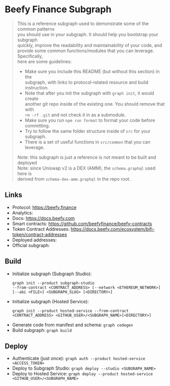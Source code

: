 # Beefy Finance Subgraph

> This is a reference subgraph used to demonstrate some of the common patterns  
> you should use in your subgraph. It should help you bootstrap your subgraph  
> quickly, improve the readability and maintainability of your code, and  
> provide some common functions/modules that you can leverage. Specifically,  
> here are some guidelines:
>
> - Make sure you include this README (but without this section) in the  
>   subgraph, with links to protocol-related resource and build instruction.
> - Note that after you init the subgraph with `graph init`, it would create  
>   another git repo inside of the existing one. You should remove that with  
>   `rm -rf .git` and not check it in as a submodule.
> - Make sure you run `npm run format` to format your code before committing.
> - Try to follow the same folder structure inside of `src` for your subgraph.
> - There is a set of useful functions in `src/common` that you can leverage.
>  
> Note: this subgraph is just a reference is not meant to be built and deployed  
> Note: since Uniswap v2 is a DEX (AMM), the `schema.graphql` used here is  
> derived from `schema-dex-amm.graphql` in the repo root.

## Links

- Protocol: https://beefy.finance
- Analytics: 
- Docs: https://docs.beefy.com
- Smart contracts: https://github.com/beefyfinance/beefy-contracts
- Token Contract Addresses: https://docs.beefy.com/ecosystem/bifi-token/contract-addresses
- Deployed addresses:
- Official subgraph: 

## Build

- Initialize subgraph (Subgraph Studio):
  ```
  graph init --product subgraph-studio
  --from-contract <CONTRACT_ADDRESS> [--network <ETHEREUM_NETWORK>] [--abi <FILE>] <SUBGRAPH_SLUG> [<DIRECTORY>]
  ```
- Initialize subgraph (Hosted Service):
  ```
  graph init --product hosted-service --from-contract <CONTRACT_ADDRESS> <GITHUB_USER>/<SUBGRAPH_NAME>[<DIRECTORY>]
  ```
- Generate code from manifest and schema: `graph codegen`
- Build subgraph: `graph build`

## Deploy

- Authenticate (just once): `graph auth --product hosted-service <ACCESS_TOKEN>`
- Deploy to Subgraph Studio: `graph deploy --studio <SUBGRAPH_NAME>`
- Deploy to Hosted Service: `graph deploy --product hosted-service <GITHUB_USER>/<SUBGRAPH_NAME>`
